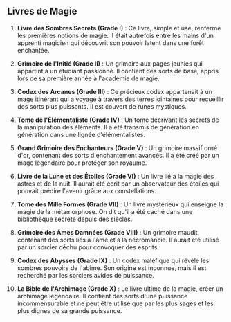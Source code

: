 ## Livres de Magie

1. **Livre des Sombres Secrets (Grade I)** : Ce livre, simple et usé, renferme les premières notions de magie. Il était autrefois entre les mains d'un apprenti magicien qui découvrit son pouvoir latent dans une forêt enchantée.

2. **Grimoire de l'Initié (Grade II)** : Un grimoire aux pages jaunies qui appartint à un étudiant passionné. Il contient des sorts de base, appris lors de sa première année à l'académie de magie.

3. **Codex des Arcanes (Grade III)** : Ce précieux codex appartenait à un mage itinérant qui a voyagé à travers des terres lointaines pour recueillir des sorts plus puissants. Il est couvert de runes mystiques.

4. **Tome de l'Élémentaliste (Grade IV)** : Un tome décrivant les secrets de la manipulation des éléments. Il a été transmis de génération en génération dans une lignée d'élémentalistes.

5. **Grand Grimoire des Enchanteurs (Grade V)** : Un grimoire massif orné d'or, contenant des sorts d'enchantement avancés. Il a été créé par un mage légendaire pour protéger son royaume.

6. **Livre de la Lune et des Étoiles (Grade VI)** : Un livre lié à la magie des astres et de la nuit. Il aurait été écrit par un observateur des étoiles qui pouvait prédire l'avenir grâce aux constellations.

7. **Tome des Mille Formes (Grade VII)** : Un livre mystérieux qui enseigne la magie de la métamorphose. On dit qu'il a été caché dans une bibliothèque secrète depuis des siècles.

8. **Grimoire des Âmes Damnées (Grade VIII)** : Un grimoire maudit contenant des sorts liés à l'âme et à la nécromancie. Il aurait été utilisé par un sorcier déchu pour convoquer des esprits.

9. **Codex des Abysses (Grade IX)** : Un codex maléfique qui révèle les sombres pouvoirs de l'abîme. Son origine est inconnue, mais il est recherché par les sorciers avides de puissance.

10. **La Bible de l'Archimage (Grade X)** : Le livre ultime de la magie, créer un archimage légendaire. Il contient des sorts d'une puissance incommensurable et ne peut être utilisé que par les plus sages et les plus dignes de sa grande puissance.

